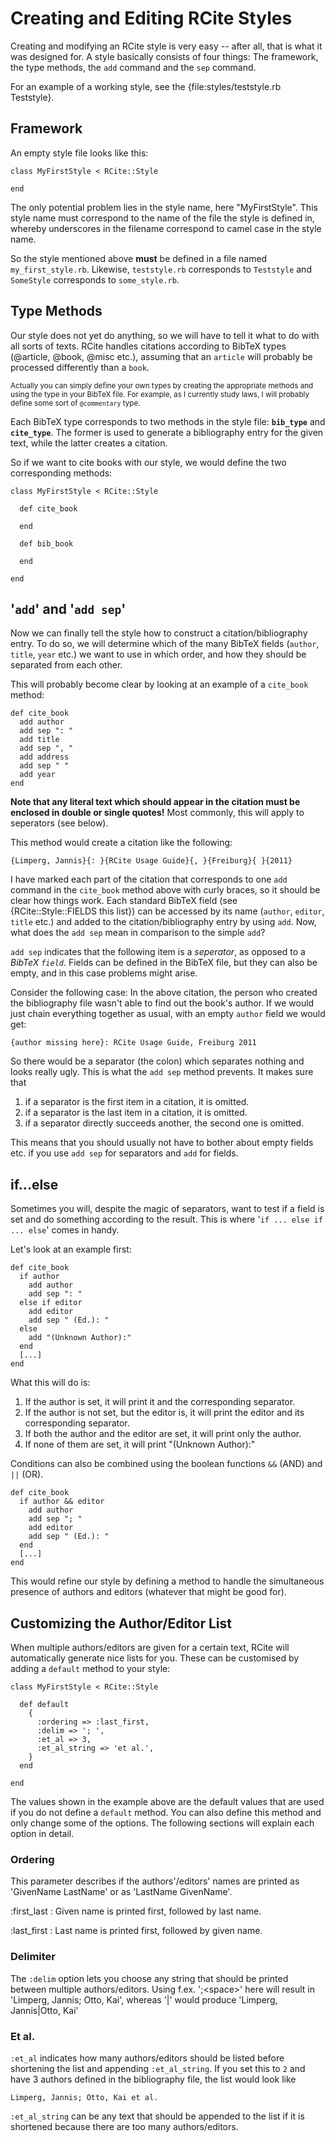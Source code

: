 # Creating and Editing RCite Styles

Creating and modifying an RCite style is very easy -- after all, that is what
it was designed for. A style basically consists of four things: The framework,
the type methods, the `add` command and the `sep` command.

For an example of a working style, see the {file:styles/teststyle.rb Teststyle}.

## Framework

An empty style file looks like this:

    class MyFirstStyle < RCite::Style

    end

The only potential problem lies in the style name, here "MyFirstStyle". This
style name must correspond to the name of the file the style is defined in,
whereby underscores in the filename correspond to camel case in the style name.

So the style mentioned above **must** be defined in a file named
`my_first_style.rb`. Likewise, `teststyle.rb` corresponds to `Teststyle`
and `SomeStyle` corresponds to `some_style.rb`.

## Type Methods

Our style does not yet do anything, so we will have to tell it what to do with
all sorts of texts. RCite handles citations according to BibTeX types
(@article, @book, @misc etc.), assuming that an `article` will probably be
processed differently than a `book`.

<small>Actually you can simply define your own types by creating the appropriate
methods and using the type in your BibTeX file. For example, as I currently
study laws, I will probably define some sort of `@commentary` type.</small>

Each BibTeX type corresponds to two methods in the style file: **`bib_type`**
and **`cite_type`**. The former is used to generate a bibliography entry for
the given text, while the latter creates a citation.

So if we want to cite books with our style, we would define the two corresponding
methods:

    class MyFirstStyle < RCite::Style
      
      def cite_book

      end

      def bib_book

      end

    end

## '`add`' and '`add sep`'

Now we can finally tell the style how to construct a citation/bibliography entry.
To do so, we will determine which of the many BibTeX fields (`author`, `title`,
`year` etc.) we want to use in which order, and how they should be separated
from each other.

This will probably become clear by looking at an example of a `cite_book` method:

    def cite_book
      add author
      add sep ": "
      add title
      add sep ", "
      add address
      add sep " "
      add year
    end

**Note that any literal text which should appear in the citation must be
enclosed in double or single quotes!** Most commonly, this will apply to
seperators (see below).

This method would create a citation like the following:

    {Limperg, Jannis}{: }{RCite Usage Guide}{, }{Freiburg}{ }{2011}

I have marked each part of the citation that corresponds to one `add` command
in the `cite_book` method above with curly braces, so it should be
clear how things work. Each standard BibTeX field (see
{RCite::Style::FIELDS this list}) can be accessed by its name
(`author`, `editor`, `title` etc.) and added to the citation/bibliography entry
by using `add`. Now, what does the `add sep` mean in comparison to
the simple `add`?

`add sep` indicates that the following item is a *seperator*, as opposed to
a *BibTeX `field`*. Fields can be defined in the BibTeX file, but they can
also be empty, and in this case problems might arise.

Consider the following case: In the above citation, the person who created
the bibliography file wasn't able to find out the book's author. If we would
just chain everything together as usual, with an empty `author` field we would
get:

    {author missing here}: RCite Usage Guide, Freiburg 2011
    
So there would be a separator (the colon) which separates nothing and looks
really ugly. This is what the `add sep` method prevents. It makes sure that

1. if a separator is the first item in a citation, it is omitted.
2. if a separator is the last item in a citation, it is omitted.
3. if a separator directly succeeds another, the second one is omitted.

This means that you should usually not have to bother about empty fields etc.
if you use `add sep` for separators and `add` for fields.

## if...else

Sometimes you will, despite the magic of separators, want to test if a field
is set and do something according to the result. This is where
'`if ... else if ... else`' comes in handy.

Let's look at an example first:

    def cite_book
      if author
        add author
        add sep ": "
      else if editor
        add editor
        add sep " (Ed.): "
      else
        add "(Unknown Author):"
      end
      [...]
    end

What this will do is:

1. If the author is set, it will print it and the corresponding separator.
2. If the author is not set, but the editor is, it will print the editor and
   its corresponding separator.
3. If both the author and the editor are set, it will print only the author.
4. If none of them are set, it will print "(Unknown Author):"

Conditions can also be combined using the boolean functions `&&` (AND) and
`||` (OR).

    def cite_book
      if author && editor
        add author
        add sep "; "
        add editor
        add sep " (Ed.): "
      end
      [...]
    end

This would refine our style by defining a method to handle the simultaneous
presence of authors and editors (whatever that might be good for).

## Customizing the Author/Editor List

When multiple authors/editors are given for a certain text, RCite will
automatically generate nice lists for you. These can be customised by
adding a `default` method to your style:

    class MyFirstStyle < RCite::Style
      
      def default
        {
          :ordering => :last_first,
          :delim => '; ',
          :et_al => 3,
          :et_al_string => 'et al.',
        }
      end

    end

The values shown in the example above are the default values that are used
if you do not define a `default` method. You can also define this method and
only change some of the options. The following sections will explain each option
in detail.

### Ordering

This parameter describes if the authors'/editors' names are printed as
'GivenName LastName' or as 'LastName GivenName'.

:first_last
  : Given name is printed first, followed by last name.

:last_first
  : Last name is printed first, followed by given name.

### Delimiter

The `:delim` option lets you choose any string that should be printed between
multiple authors/editors. Using f.ex. ';\<space>' here will result in
'Limperg, Jannis; Otto, Kai', whereas '|' would produce
'Limperg, Jannis|Otto, Kai'

### Et al.

`:et_al` indicates how many authors/editors should be listed before shortening the
list and appending `:et_al_string`. If you set this to `2` and have 3 authors
defined in the bibliography file, the list would look like

    Limperg, Jannis; Otto, Kai et al.

`:et_al_string` can be any text that should be appended to the list if it is
shortened because there are too many authors/editors.

